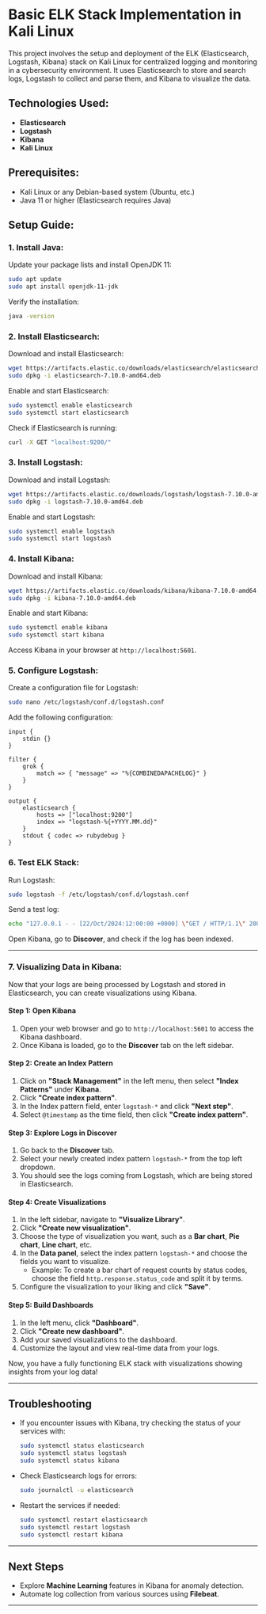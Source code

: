 # Basic ELK Stack Implementation in Kali Linux

This project involves the setup and deployment of the ELK (Elasticsearch, Logstash, Kibana) stack on Kali Linux for centralized logging and monitoring in a cybersecurity environment. It uses Elasticsearch to store and search logs, Logstash to collect and parse them, and Kibana to visualize the data.

## Technologies Used:
- **Elasticsearch**
- **Logstash**
- **Kibana**
- **Kali Linux**

## Prerequisites:
- Kali Linux or any Debian-based system (Ubuntu, etc.)
- Java 11 or higher (Elasticsearch requires Java)

## Setup Guide:

### 1. Install Java:
Update your package lists and install OpenJDK 11:
```bash
sudo apt update
sudo apt install openjdk-11-jdk
```
Verify the installation:
```bash
java -version
```

### 2. Install Elasticsearch:
Download and install Elasticsearch:
```bash
wget https://artifacts.elastic.co/downloads/elasticsearch/elasticsearch-7.10.0-amd64.deb
sudo dpkg -i elasticsearch-7.10.0-amd64.deb
```
Enable and start Elasticsearch:
```bash
sudo systemctl enable elasticsearch
sudo systemctl start elasticsearch
```
Check if Elasticsearch is running:
```bash
curl -X GET "localhost:9200/"
```

### 3. Install Logstash:
Download and install Logstash:
```bash
wget https://artifacts.elastic.co/downloads/logstash/logstash-7.10.0-amd64.deb
sudo dpkg -i logstash-7.10.0-amd64.deb
```
Enable and start Logstash:
```bash
sudo systemctl enable logstash
sudo systemctl start logstash
```

### 4. Install Kibana:
Download and install Kibana:
```bash
wget https://artifacts.elastic.co/downloads/kibana/kibana-7.10.0-amd64.deb
sudo dpkg -i kibana-7.10.0-amd64.deb
```
Enable and start Kibana:
```bash
sudo systemctl enable kibana
sudo systemctl start kibana
```
Access Kibana in your browser at `http://localhost:5601`.

### 5. Configure Logstash:
Create a configuration file for Logstash:
```bash
sudo nano /etc/logstash/conf.d/logstash.conf
```
Add the following configuration:
```plaintext
input {
    stdin {}
}

filter {
    grok {
        match => { "message" => "%{COMBINEDAPACHELOG}" }
    }
}

output {
    elasticsearch {
        hosts => ["localhost:9200"]
        index => "logstash-%{+YYYY.MM.dd}"
    }
    stdout { codec => rubydebug }
}
```

### 6. Test ELK Stack:
Run Logstash:
```bash
sudo logstash -f /etc/logstash/conf.d/logstash.conf
```
Send a test log:
```bash
echo "127.0.0.1 - - [22/Oct/2024:12:00:00 +0000] \"GET / HTTP/1.1\" 200 1234" | sudo logstash -f /etc/logstash/conf.d/logstash.conf
```
Open Kibana, go to **Discover**, and check if the log has been indexed.

---

### 7. Visualizing Data in Kibana:

Now that your logs are being processed by Logstash and stored in Elasticsearch, you can create visualizations using Kibana.

#### Step 1: Open Kibana

1. Open your web browser and go to `http://localhost:5601` to access the Kibana dashboard.
2. Once Kibana is loaded, go to the **Discover** tab on the left sidebar.

#### Step 2: Create an Index Pattern

1. Click on **"Stack Management"** in the left menu, then select **"Index Patterns"** under **Kibana**.
2. Click **"Create index pattern"**.
3. In the Index pattern field, enter `logstash-*` and click **"Next step"**.
4. Select `@timestamp` as the time field, then click **"Create index pattern"**.

#### Step 3: Explore Logs in Discover

1. Go back to the **Discover** tab.
2. Select your newly created index pattern `logstash-*` from the top left dropdown.
3. You should see the logs coming from Logstash, which are being stored in Elasticsearch.

#### Step 4: Create Visualizations

1. In the left sidebar, navigate to **"Visualize Library"**.
2. Click **"Create new visualization"**.
3. Choose the type of visualization you want, such as a **Bar chart**, **Pie chart**, **Line chart**, etc.
4. In the **Data panel**, select the index pattern `logstash-*` and choose the fields you want to visualize.
   - Example: To create a bar chart of request counts by status codes, choose the field `http.response.status_code` and split it by terms.
5. Configure the visualization to your liking and click **"Save"**.

#### Step 5: Build Dashboards

1. In the left menu, click **"Dashboard"**.
2. Click **"Create new dashboard"**.
3. Add your saved visualizations to the dashboard.
4. Customize the layout and view real-time data from your logs.

Now, you have a fully functioning ELK stack with visualizations showing insights from your log data!

---

## Troubleshooting

- If you encounter issues with Kibana, try checking the status of your services with:
  ```bash
  sudo systemctl status elasticsearch
  sudo systemctl status logstash
  sudo systemctl status kibana
  ```

- Check Elasticsearch logs for errors:
  ```bash
  sudo journalctl -u elasticsearch
  ```

- Restart the services if needed:
  ```bash
  sudo systemctl restart elasticsearch
  sudo systemctl restart logstash
  sudo systemctl restart kibana
  ```

---

## Next Steps

- Explore **Machine Learning** features in Kibana for anomaly detection.
- Automate log collection from various sources using **Filebeat**.

---
